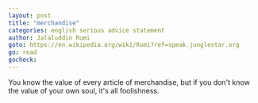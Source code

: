 ```yaml
---
layout: post
title: "merchandise"
categories: english serious advice statement
author: Jalaluddin Rumi
goto: https://en.wikipedia.org/wiki/Rumi?ref=speak.junglestar.org
go: read
gocheck:
---
```

You know the value of every article of merchandise, but if you don't know the value of your own soul, it's all foolishness.
